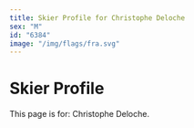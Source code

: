 ```yaml
---
title: Skier Profile for Christophe Deloche
sex: "M"
id: "6384"
image: "/img/flags/fra.svg" 
---
```


# Skier Profile

This page is for: Christophe Deloche.
    